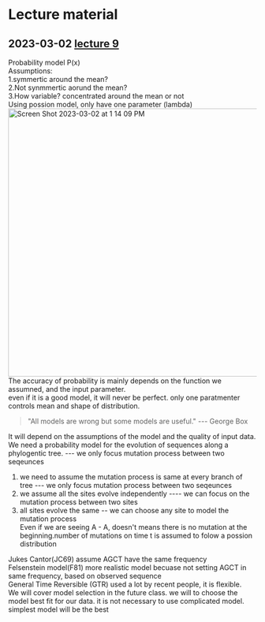 Lecture material
================
## 2023-03-02 [lecture 9](https://github.com/crsl4/phylogenetics-class/blob/master/lecture-notes/lecture9.pdf)
Probability model P(x) <br>
Assumptions: <br>
1.symmertic around the mean? <br>
2.Not synmmertic aorund the mean? <br>
3.How variable? concentrated around the mean or not <br>
Using possion model, only have one parameter (lambda) <br>
<img width="544" alt="Screen Shot 2023-03-02 at 1 14 09 PM" src="https://user-images.githubusercontent.com/97980830/222528766-219e7651-f7d5-4124-89a4-e5eb955c8f0b.png"> The accuracy of probability is mainly depends on the function we assumned, and the input parameter. <br>
even if it is a good model, it will never be perfect. only one paratmenter controls mean and shape of distribution. <br>

> "All models are wrong but some models are useful." --- George Box <br> 



It will depend on the assumptions of the model and the quality of input data. <br>
We need a probability model for the evolution of sequences along a phylogentic tree. --- we only focus mutation process between two seqeunces <br>
1. we need to assume the mutation process is same at every branch of tree  --- we only focus mutation process between two seqeunces <br>
2. we assume all the sites evolve independently ---- we can focus on the mutation process between two sites  <br>
3. all sites evolve the same -- we can choose any site to model the mutation process <br>
Even if we are seeing A - A, doesn't means there is no mutation at the beginning.number of mutations on time t is assumed to folow a possion distribution <br>

Jukes Cantor(JC69) assume AGCT have the same frequency <br>
Felsenstein model(F81) more realistic model becuase not setting AGCT in same frequency, based on observed sequence <br>
General Time Reversible (GTR) used a lot by recent people, it is flexible. <br>
We will cover model selection in the future class. we will to choose the model best fit for our data. it is not necessary to use complicated model. simplest model will be the best 
